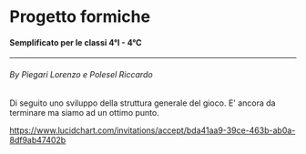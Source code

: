 # Progetto formiche 
#### Semplificato per le classi 4°I - 4°C

*** 

###### By Piegari Lorenzo e Polesel Riccardo

Di seguito uno sviluppo della struttura generale del gioco. E' ancora da terminare ma siamo ad un ottimo punto.

https://www.lucidchart.com/invitations/accept/bda41aa9-39ce-463b-ab0a-8df9ab47402b
